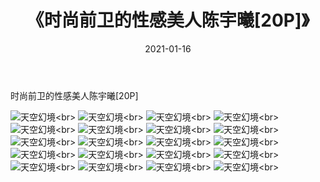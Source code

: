 ﻿---
layout: post
title: 《时尚前卫的性感美人陈宇曦[20P]》
date: 2021-01-16
img: http://photo.orgx.cf/性感/2021/时尚前卫的性感美人陈宇曦[20P]/000.jpg
tags: [美女,性感,泳衣]
---

时尚前卫的性感美人陈宇曦[20P]



![天空幻境](http://photo.orgx.cf/性感/2021/时尚前卫的性感美人陈宇曦[20P]/001.jpg''天空幻境'')<br>
![天空幻境](http://photo.orgx.cf/性感/2021/时尚前卫的性感美人陈宇曦[20P]/002.jpg''天空幻境'')<br>
![天空幻境](http://photo.orgx.cf/性感/2021/时尚前卫的性感美人陈宇曦[20P]/003.jpg''天空幻境'')<br>
![天空幻境](http://photo.orgx.cf/性感/2021/时尚前卫的性感美人陈宇曦[20P]/004.jpg''天空幻境'')<br>
![天空幻境](http://photo.orgx.cf/性感/2021/时尚前卫的性感美人陈宇曦[20P]/005.jpg''天空幻境'')<br>
![天空幻境](http://photo.orgx.cf/性感/2021/时尚前卫的性感美人陈宇曦[20P]/006.jpg''天空幻境'')<br>
![天空幻境](http://photo.orgx.cf/性感/2021/时尚前卫的性感美人陈宇曦[20P]/007.jpg''天空幻境'')<br>
![天空幻境](http://photo.orgx.cf/性感/2021/时尚前卫的性感美人陈宇曦[20P]/008.jpg''天空幻境'')<br>
![天空幻境](http://photo.orgx.cf/性感/2021/时尚前卫的性感美人陈宇曦[20P]/009.jpg''天空幻境'')<br>
![天空幻境](http://photo.orgx.cf/性感/2021/时尚前卫的性感美人陈宇曦[20P]/010.jpg''天空幻境'')<br>
![天空幻境](http://photo.orgx.cf/性感/2021/时尚前卫的性感美人陈宇曦[20P]/011.jpg''天空幻境'')<br>
![天空幻境](http://photo.orgx.cf/性感/2021/时尚前卫的性感美人陈宇曦[20P]/012.jpg''天空幻境'')<br>
![天空幻境](http://photo.orgx.cf/性感/2021/时尚前卫的性感美人陈宇曦[20P]/013.jpg''天空幻境'')<br>
![天空幻境](http://photo.orgx.cf/性感/2021/时尚前卫的性感美人陈宇曦[20P]/014.jpg''天空幻境'')<br>
![天空幻境](http://photo.orgx.cf/性感/2021/时尚前卫的性感美人陈宇曦[20P]/015.jpg''天空幻境'')<br>
![天空幻境](http://photo.orgx.cf/性感/2021/时尚前卫的性感美人陈宇曦[20P]/016.jpg''天空幻境'')<br>
![天空幻境](http://photo.orgx.cf/性感/2021/时尚前卫的性感美人陈宇曦[20P]/017.jpg''天空幻境'')<br>
![天空幻境](http://photo.orgx.cf/性感/2021/时尚前卫的性感美人陈宇曦[20P]/018.jpg''天空幻境'')<br>
![天空幻境](http://photo.orgx.cf/性感/2021/时尚前卫的性感美人陈宇曦[20P]/019.jpg''天空幻境'')<br>
![天空幻境](http://photo.orgx.cf/性感/2021/时尚前卫的性感美人陈宇曦[20P]/020.jpg''天空幻境'')<br>